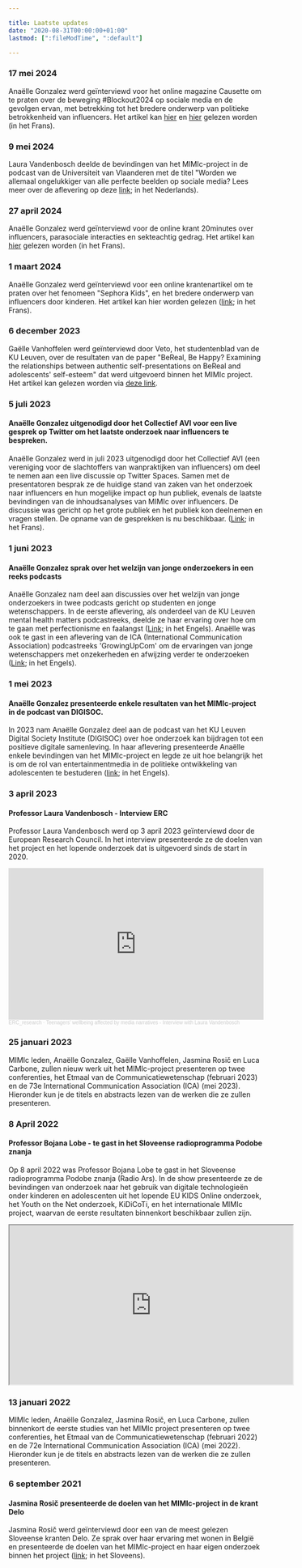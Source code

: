 ```yaml
---

title: Laatste updates
date: "2020-08-31T00:00:00+01:00"
lastmod: [":fileModTime", ":default"]

---
```


### 17 mei 2024

Anaëlle Gonzalez werd geïnterviewd voor het online magazine Causette om te praten over de beweging #Blockout2024 op sociale media en de gevolgen ervan, met betrekking tot het bredere onderwerp van politieke betrokkenheid van influencers. Het artikel kan [hier](https://www.causette.fr/societe/humeurs/le-mouvement-blockout2024-qui-appelle-a-bloquer-des-personnalites-ne-prenant-pas-position-pour-gaza-peut-il-vraiment-avoir-un-impact/) en [hier](https://www.instagram.com/p/C7EqcMHMjTY/?utm_source=ig_web_copy_link) gelezen worden (in het Frans).

### 9 mei 2024

Laura Vandenbosch deelde de bevindingen van het MIMIc-project in de podcast van de Universiteit van Vlaanderen met de titel "Worden we allemaal ongelukkiger van alle perfecte beelden op sociale media? Lees meer over de aflevering op deze [link](https://www.universiteitvanvlaanderen.be/podcast/worden-we-allemaal-ongelukkiger-van-al-die-perfecte-beelden-op-sociale-media); in het Nederlands).

### 27 april 2024

Anaëlle Gonzalez werd geïnterviewd voor de online krant 20minutes over influencers, parasociale interacties en sekteachtig gedrag. Het artikel kan [hier](https://www.20minutes.fr/high-tech/by-the-web/4088072-20240427-tiktok-influenceurs-comme-ophenya-ligne-fine-entre-derive-sectaire-relation-parasociale) gelezen worden (in het Frans).

### 1 maart 2024

Anaëlle Gonzalez werd geïnterviewd voor een online krantenartikel om te praten over het fenomeen "Sephora Kids", en het bredere onderwerp van influencers door kinderen. Het artikel kan hier worden gelezen ([link](https://www.dna.fr/magazine-lifestyle/2024/03/01/elles-ont-10-ans-et-veulent-du-retinol-les-sephora-kids-envahissent-tiktok); in het Frans).

### 6 december 2023

Gaëlle Vanhoffelen werd geïnterviewd door Veto, het studentenblad van de KU Leuven, over de resultaten van de paper "BeReal, Be Happy? Examining the relationships between authentic self-presentations on BeReal and adolescents' self-esteem" dat werd uitgevoerd binnen het MIMIc project. Het artikel kan gelezen worden via [deze link](https://www.veto.be/onderzoek/onderzoeker-ku-leuven-vindt-verband-tussen-bereal-en-je-zelfbeeld-het-kan-jezelf-versterken-als-je-zoekende-bent/337266?fbclid=IwAR1w98Fvyj91bwks_LAZkd71GGishIwvm4o3oear-tOvT8tlOs8iKIgnBDY).

### 5 juli 2023

#### Anaëlle Gonzalez uitgenodigd door het Collectief AVI voor een live gesprek op Twitter om het laatste onderzoek naar influencers te bespreken.
Anaëlle Gonzalez werd in juli 2023 uitgenodigd door het Collectief AVI (een vereniging voor de slachtoffers van wanpraktijken van influencers) om deel te nemen aan een live discussie op Twitter Spaces. Samen met de presentatoren besprak ze de huidige stand van zaken van het onderzoek naar influencers en hun mogelijke impact op hun publiek, evenals de laatste bevindingen van de inhoudsanalyses van MIMIc over influencers. De discussie was gericht op het grote publiek en het publiek kon deelnemen en vragen stellen. De opname van de gesprekken is nu beschikbaar. ([Link](https://twitter.com/collectifAvi/status/1676674762641231878?s=20); in het Frans).

### 1 juni 2023

#### Anaëlle Gonzalez sprak over het welzijn van jonge onderzoekers in een reeks podcasts
Anaëlle Gonzalez nam deel aan discussies over het welzijn van jonge onderzoekers in twee podcasts gericht op studenten en jonge wetenschappers. In de eerste aflevering, als onderdeel van de KU Leuven mental health matters podcastreeks, deelde ze haar ervaring over hoe om te gaan met perfectionisme en faalangst ([Link](https://open.spotify.com/episode/4tHTgZXCxGqY4rGqky9tMJ?si=AhQdXNWkRn6LGtJ-FZnhnA); in het Engels). Anaëlle was ook te gast in een aflevering van de ICA (International Communication Association) podcastreeks 'GrowingUpCom' om de ervaringen van jonge wetenschappers met onzekerheden en afwijzing verder te onderzoeken ([Link](https://open.spotify.com/episode/1xSyTAKBoDGjWBbfP6ivo6?si=fee54b78db1d49a0); in het Engels).

### 1 mei 2023

#### Anaëlle Gonzalez presenteerde enkele resultaten van het MIMIc-project in de podcast van DIGISOC.
In 2023 nam Anaëlle Gonzalez deel aan de podcast van het KU Leuven Digital Society Institute (DIGISOC) over hoe onderzoek kan bijdragen tot een positieve digitale samenleving. In haar aflevering presenteerde Anaëlle enkele bevindingen van het MIMIc-project en legde ze uit hoe belangrijk het is om de rol van entertainmentmedia in de politieke ontwikkeling van adolescenten te bestuderen ([link](https://podcasters.spotify.com/pod/show/digisoc/episodes/Social-Media-and-the-Political-Self---Analle-Gonzalez-e27ek6m); in het Engels).

### 3 april 2023

#### Professor Laura Vandenbosch - Interview ERC
Professor Laura Vandenbosch werd op 3 april 2023 geïnterviewd door de European Research Council. In het interview presenteerde ze de doelen van het project en het lopende onderzoek dat is uitgevoerd sinds de start in 2020.

<iframe width="100%" height="300" scrolling="no" frameborder="no" allow="autoplay" src="https://w.soundcloud.com/player/?url=https%3A//api.soundcloud.com/tracks/1481849380&color=%23ff5500&auto_play=false&hide_related=false&show_comments=true&show_user=true&show_reposts=false&show_teaser=true&visual=true"></iframe><div style="font-size: 10px; color: #cccccc;line-break: anywhere;word-break: normal;overflow: hidden;white-space: nowrap;text-overflow: ellipsis; font-family: Interstate,Lucida Grande,Lucida Sans Unicode,Lucida Sans,Garuda,Verdana,Tahoma,sans-serif;font-weight: 100;"><a href="https://soundcloud.com/erc_research" title="ERC_research" target="_blank" style="color: #cccccc; text-decoration: none;">ERC_research</a> · <a href="https://soundcloud.com/erc_research/teenagers-wellbeing-affected-by-media-narratives-interview-with-laura-vandenbosch" title="Teenagers’ wellbeing affected by media narratives - Interview with Laura Vandenbosch" target="_blank" style="color: #cccccc; text-decoration: none;">Teenagers’ wellbeing affected by media narratives - Interview with Laura Vandenbosch</a></div>

### 25 januari 2023
MIMIc leden, Anaëlle Gonzalez, Gaëlle Vanhoffelen, Jasmina Rosič en Luca Carbone, zullen nieuw werk uit het MIMIc-project presenteren op twee conferenties, het Etmaal van de Communicatiewetenschap (februari 2023) en de 73e International Communication Association (ICA) (mei 2023). Hieronder kun je de titels en abstracts lezen van de werken die ze zullen presenteren.

### 8 April 2022

#### Professor Bojana Lobe - te gast in het Sloveense radioprogramma Podobe znanja
Op 8 april 2022 was Professor Bojana Lobe te gast in het Sloveense radioprogramma Podobe znanja (Radio Ars). In de show presenteerde ze de bevindingen van onderzoek naar het gebruik van digitale technologieën onder kinderen en adolescenten uit het lopende EU KIDS Online onderzoek, het Youth on the Net onderzoek, KiDiCoTi, en het internationale MIMIc project, waarvan de eerste resultaten binnenkort beschikbaar zullen zijn.

<html>
   <head>
      <title>HTML Video embed</title>
   </head>
   <body>
      <iframe width="560" height="315" src="https://ars.rtvslo.si/podkast/podobe-znanja/526/174862885"></iframe>
      </iframe>
   </body>
</html>

### 13 januari 2022
MIMIc leden, Anaëlle Gonzalez, Jasmina Rosič, en Luca Carbone, zullen binnenkort de eerste studies van het MIMIc project presenteren op twee conferenties, het Etmaal van de Communicatiewetenschap (februari 2022) en de 72e International Communication Association (ICA) (mei 2022). Hieronder kun je de titels en abstracts lezen van de werken die ze zullen presenteren.

### 6 september 2021

#### Jasmina Rosič presenteerde de doelen van het MIMIc-project in de krant Delo
Jasmina Rosič werd geïnterviewd door een van de meest gelezen Sloveense kranten Delo. Ze sprak over haar ervaring met wonen in België en presenteerde de doelen van het MIMIc-project en haar eigen onderzoek binnen het project ([link](https://www.delo.si/novice/znanoteh/mladostniki-so-slabo-raziskana-druzbena-skupina/); in het Sloveens).